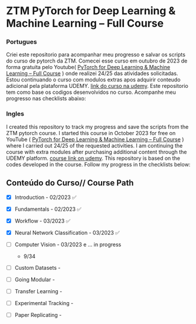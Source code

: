 # ZTM PyTorch for Deep Learning & Machine Learning – Full Course

### Portugues
Criei este repositorio para acompanhar meu progresso e salvar os scripts do curso de pytorch da ZTM. 
Comecei esse curso em outubro de 2023 de forma gratuita pelo Youtube( [PyTorch for Deep Learning & Machine Learning – Full Course](https://youtu.be/V_xro1bcAuA) ) onde realizei 24/25 das atividades solicitadas. Estou continuando o curso com modulos extras apos adquirir conteudo adicional pela plataforma UDEMY. [link do curso na udemy](https://www.udemy.com/course/pytorch-for-deep-learning/). Este repositorio tem como base os codigos desenvolvidos no curso. Acompanhe meu progresso nas checklists abaixo:

### Ingles 
I created this repository to track my progress and save the scripts from the ZTM pytorch course.
I started this course in October 2023 for free on YouTube ( [PyTorch for Deep Learning & Machine Learning – Full Course](https://youtu.be/V_xro1bcAuA) ) where I carried out 24/25 of the requested activities. I am continuing the course with extra modules after purchasing additional content through the UDEMY platform. [course link on udemy](https://www.udemy.com/course/pytorch-for-deep-learning/). This repository is based on the codes developed in the course. Follow my progress in the checklists below:

## Conteúdo do Curso// Course Path

- [x] Introduction - 02/2023 ✅
- [x] Fundamentals - 02/2023 ✅
- [x] Workflow - 03/2023 ✅
- [x] Neural Network Classification - 03/2023 ✅
- [ ] Computer Vision - 03/2023 e ... in progress
    - 9/34 
- [ ] Custom Datasets - 
- [ ] Going Modular - 
- [ ] Transfer Learning - 
- [ ] Experimental Tracking - 
- [ ] Paper Replicating -



